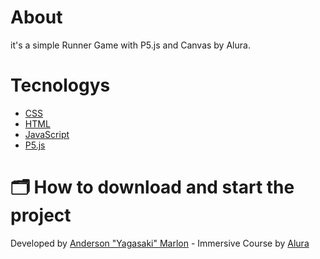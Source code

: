 # About
 it's a simple Runner Game with P5.js and Canvas by Alura.

# Tecnologys
- [CSS](https://developer.mozilla.org/pt-BR/docs/Web/CSS)
- [HTML](https://developer.mozilla.org/pt-BR/docs/Web/HTML)
- [JavaScript](https://www.javascript.com/)
- [P5.js](https://p5js.org/)

# 🗂 How to download and start the project

Developed by [Anderson "Yagasaki" Marlon](https://www.linkedin.com/in/andersonmarlon/) - Immersive Course by [Alura](https://www.alura.com.br/)
